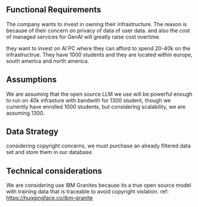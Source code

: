 ## Functional Requirements

The company wants to invest in owning their infrastructure.
The reason is because of their concern on privacy of data of user data.
and also the cost of managed services for GenAI will greatly raise cost overtime.

they want to invest on AI PC where they can afford to spend 20-40k on the infrastructrue.
They have 1000 students and they are located within europe, south america and north america.

## Assumptions

We are assuming that the open source LLM we use will be powerful enough to run on 40k infrasture with bandwith for 1300 student, though we currently have enrolled 1000 students, but considering scalability, we are assuming 1300.

## Data Strategy

considering copyright concerns, we must purchase an already filtered data set and store them in our database.

## Technical considerations

We are considering use IBM Granites because its a true open source model with training data that is traceable to avoid copyright violation. ref: https://huggingface.co/ibm-granite

